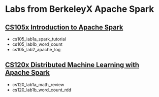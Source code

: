 # Labs from BerkeleyX Apache Spark

## [CS105x Introduction to Apache Spark](https://courses.edx.org/courses/course-v1:BerkeleyX+CS105x+1T2016/info)

- cs105_lab1a_spark_tutorial
- cs105_lab1b_word_count
- cs105_lab2_apache_log

## [CS120x Distributed Machine Learning with Apache Spark](https://courses.edx.org/courses/course-v1:BerkeleyX+CS120x+2T2016/info)

- cs120_lab1a_math_review
- cs120_lab1b_word_count_rdd
